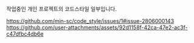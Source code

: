 작업중인 개인 프로젝트의 코드스타일 일부입니다.

https://github.com/min-sc/code_style/issues/1#issue-2806000143
https://github.com/user-attachments/assets/92d1158f-42ca-47e2-ac3f-c47dfbc4db6e
